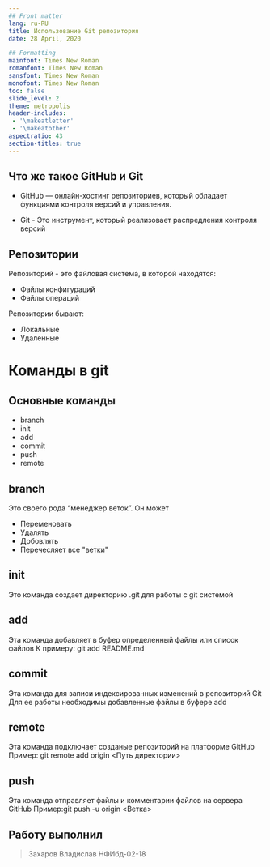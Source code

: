 ```yaml
---
## Front matter
lang: ru-RU
title: Использование Git репозитория
date: 28 April, 2020

## Formatting
mainfont: Times New Roman
romanfont: Times New Roman
sansfont: Times New Roman
monofont: Times New Roman
toc: false
slide_level: 2
theme: metropolis
header-includes:
 - '\makeatletter'
 - '\makeatother'
aspectratio: 43
section-titles: true
---
```


## Что же такое GitHub и Git

- GitHub — онлайн-хостинг репозиториев, который обладает функциями контроля версий и управления.

- Git - Это инструмент, который реализовает распредления контроля версий

## Репозитории
Репозиторий - это файловая система, в которой находятся:

- Файлы конфигураций
- Файлы операций

Репозитории бывают:

- Локальные
- Удаленные

# Команды в git
## Основные команды
- branch
- init
- add
- commit
- push
- remote

## branch
Это своего рода “менеджер веток”.
Он может

- Переменовать
- Удалять
- Добовлять
- Перечесляет все "ветки"

## init
 Это команда создает директорию .git для работы с git системой

## add
Эта команда добавляет в буфер определенный файлы или список файлов
К примеру: git add README.md

## commit
Эта команда для записи индексированных изменений в репозиторий Git
Для ее работы необходимы добавленные файлы в буфере add

## remote
Эта команда подключает созданые репозиторий на платформе GitHub
Пример: git remote add origin <Путь директории>

## push
Эта команда отправляет файлы и комментарии файлов на сервера GitHub
Пример:git push -u origin <Ветка>


## Работу выполнил
> Захаров Владислав НФИбд-02-18